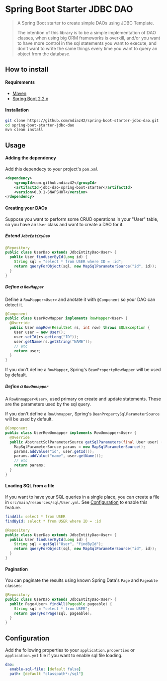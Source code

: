 # Spring Boot Starter JDBC DAO
> A Spring Boot starter to create simple DAOs using JDBC Template. 
>
> The intention of this library is to be a simple implementation of DAO classes, when using big ORM frameworks is 
> overkill, and/or you want to have more control in the sql statements you want to execute, and don't want to write 
> the same things every time you want to query an object from the database.

## How to install

#### Requirements

- [Maven](https://maven.apache.org/download.cgi)
- [Spring Boot 2.2.x](https://spring.io/projects/spring-boot)

#### Installation

```bash
git clone https://github.com/ndiaz42/spring-boot-starter-jdbc-dao.git
cd spring-boot-starter-jdbc-dao
mvn clean install
```

## Usage

#### Adding the dependency
Add this dependecy to your project's `pom.xml`
```xml
<dependency>
    <groupId>com.github.ndiaz42</groupId>
    <artifactId>jdbc-dao-spring-boot-starter</artifactId>
    <version>0.0.1-SNAPSHOT</version>
</dependency>
```

#### Creating your DAOs

Suppose you want to perform some CRUD operations in your "User" table, so you have an `User` class and want to create
a DAO for it.  

##### Extend `JdbcEntityDao`
```java
@Repository
public class UserDao extends JdbcEntityDao<User> {
  public User findUserById(Long id) {
    String sql = "select * from USER where ID = :id"; 
    return queryForObject(sql, new MapSqlParameterSource("id", id));
  }
}
```

##### Define a `RowMapper`
Define a `RowMapper<User>` and anotate it with `@Component` so your DAO can detect it. 

```java
@Component
public class UserRowMapper implements RowMapper<User> {
  @Override
  public User mapRow(ResultSet rs, int row) throws SQLException {
    User user = new User();
    user.setId(rs.getLong("ID"));
    user.getName(rs.getString("NAME"));
    // etc
    return user;
  }
}
``` 
If you don't define a `RowMapper`, Spring's `BeanPropertyRowMapper` will be used by default.

##### Define a `RowUnmapper`

A `RowUnmapper<User>`, used primary on create and update statements. These are the parameters used by the sql query.

If you don't define a `RowUnmapper`, Spring's `BeanPropertySqlParameterSource` will be used by default.
```java
@Component
public class UserRowUnmapper implements RowUnmapper<User> {
  @Override
  public AbstractSqlParameterSource getSqlParameters(final User user) {
    MapSqlParameterSoruce params = new MapSqlParameterSource();
    params.addValue("id", user.getId());
    params.addValue("name", user.getName());
    // etc
    return params;
  }
}
```

#### Loading SQL from a file

If you want to have your SQL queries in a single place, you can create a file in `src/main/resources/sql/User.yml`.
See [Configuration](#Configuration) to enable this feature.
```yaml
findAll: select * from USER
findById: select * from USER where ID = :id
```
```java
@Repository
public class UserDao extends JdbcEntityDao<User> {
  public User findUserById(Long id) {
    String sql = getSql("User", "findById");
    return queryForObject(sql, new MapSqlParameterSource("id", id));
  }
}
```

#### Pagination
You can paginate the results using known Spring Data's `Page` and `Pageable` classes:
```java
@Repository
public class UserDao extends JdbcEntityDao<User> {
  public Page<User> findAll(Pageable pageable) {
    String sql = "select * from USER";
    return queryForPage(sql, pageable);
  }
}
```

## Configuration

Add the following properties to your `application.properties` or `application.yml` file if you want to enable sql file
loading.

```yaml
dao:
  enable-sql-file: [default false]
  path: [default "classpath*:/sql"]
```